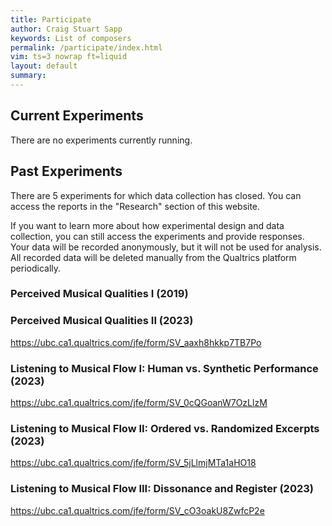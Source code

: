 ```yaml
---
title: Participate
author: Craig Stuart Sapp
keywords: List of composers
permalink: /participate/index.html
vim: ts=3 nowrap ft=liquid
layout: default
summary: 
---
```


## Current Experiments

There are no experiments currently running.

## Past Experiments

There are 5 experiments for which data collection has closed. You can access the reports in the "Research" section of this website.

If you want to learn more about how experimental design and data collection, you can still access the experiments and provide responses. Your data will be recorded anonymously, but it will not be used for analysis. All recorded data will be deleted manually from the Qualtrics platform periodically.

### Perceived Musical Qualities I (2019)

<a href="https://ubc.ca1.qualtrics.com/jfe/form/SV_9nPuYuWtugPdCXr"></a>

### Perceived Musical Qualities II (2023)

https://ubc.ca1.qualtrics.com/jfe/form/SV_aaxh8hkkp7TB7Po

### Listening to Musical Flow I: Human vs. Synthetic Performance (2023)

https://ubc.ca1.qualtrics.com/jfe/form/SV_0cQGoanW7OzLlzM

### Listening to Musical Flow II: Ordered vs. Randomized Excerpts (2023)

https://ubc.ca1.qualtrics.com/jfe/form/SV_5jLlmjMTa1aHO18

### Listening to Musical Flow III: Dissonance and Register (2023)

https://ubc.ca1.qualtrics.com/jfe/form/SV_cO3oakU8ZwfcP2e





